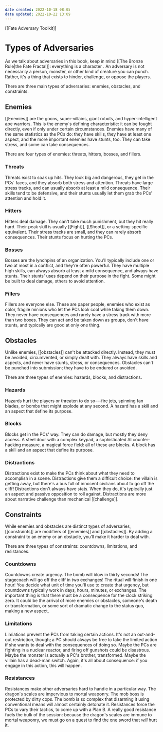```yaml
---
date created: 2022-10-18 08:05
date updated: 2022-10-22 13:09
---
```


[[Fate Adversary Toolkit]]

# Types of Adversaries

As we talk about adversaries in this book, keep in mind [[The Bronze Rule|the Fate Fractal]]: everything is a character . An adversary is not necessarily a person, monster, or other kind of creature you can punch. Rather, it's a thing that exists to hinder, challenge, or oppose the players.

There are three main types of adversaries: enemies, obstacles, and constraints.

## Enemies

[[Enemies]] are the goons, super-villains, giant robots, and hyper-intelligent ape warriors. This is the enemy's defining characteristic: it can be fought directly, even if only under certain circumstances. Enemies have many of the same statistics as the PCs do: they have skills, they have at least one aspect, and the more important enemies have stunts, too. They can take stress, and some can take consequences.

There are four types of enemies: threats, hitters, bosses, and fillers.

### Threats

Threats exist to soak up hits.   They look big and dangerous, they get in the PCs' faces, and they absorb both stress and attention. Threats have large stress tracks, and can usually absorb at least a mild consequence. Their skills tend to be defensive, and their stunts usually let them grab the   PCs' attention and hold it.

### Hitters

Hitters deal damage. They can't take much punishment, but they hit really hard. Their peak skill is usually [[Fight]], [[Shoot]], or a setting-specific equivalent. Their stress tracks are small, and they can rarely absorb consequences. Their stunts focus on hurting the PCs.

### Bosses

Bosses are the lynchpins of an organization. You'll typically include one or two at most in a conflict, and they're often powerful. They have multiple high skills, can always absorb at least a mild consequence, and always have stunts. Their stunts' uses depend on their purpose in the fight. Some might be built to deal damage, others to avoid attention.

### Fillers

Fillers are everyone else. These are paper people, enemies who exist as color, fragile minions who let the PCs look cool while taking them down. They never have consequences and rarely have a stress track with more than two boxes. They can act and be taken down as groups, don't have stunts, and typically are good at only one thing.

## Obstacles

Unlike enemies, [[obstacles]] can't be attacked directly. Instead, they must be avoided, circumvented, or simply dealt with. They always have skills and aspects, and never have stunts, stress, or consequences. Obstacles can't be punched into submission; they have to be endured or avoided.

There are three types of enemies: hazards, blocks, and distractions.

### Hazards

Hazards hurt the players or threaten to do so---fire jets, spinning fan blades, or bombs that might explode at any second. A hazard has a skill and an aspect that define its purpose.

### Blocks

Blocks get in the PCs' way. They can do damage, but mostly they deny access. A steel door with a complex keypad, a sophisticated AI counter-hacking measure, a magical force field: all of these are blocks. A block has a skill and an aspect that define its purpose.

### Distractions

Distractions exist to make the PCs think about what they need to accomplish in a scene. Distractions give them a difficult choice: the villain is getting away, but there's a bus full of innocent civilians about to go off the cliff! Distractions don't always have stats. When they do, it's typically just an aspect and passive opposition to roll against. Distractions are more about narrative challenge than mechanical [[challenge]].

## Constraints

While enemies and obstacles are distinct types of adversaries, [[constraints]] are modifiers of [[enemies]] and [[obstacles]]. By adding a constraint to an enemy or an obstacle, you'll make it harder to deal with.

There are three types of constraints: countdowns, limitations, and
resistances.

### Countdowns

Countdowns create urgency. The bomb will blow in thirty seconds! The stagecoach will go off the cliff in two exchanges! The ritual will finish in one hour! You decide what unit of time you'll use to create that urgency, but countdowns typically work in days, hours, minutes, or exchanges. The important thing is that there must be a consequence for the clock striking zero. It could be the arrival of more enemies or obstacles, someone's death or transformation, or some sort of dramatic change to the status quo, making a new aspect.

### Limitations

Limiations prevent the PCs from taking certain actions. It's not an out-and-out restriction, though; a PC should always be free to take the limited action if she wants to deal with the consequences of doing so. Maybe the PCs are fighting in a nuclear reactor, and firing off gunshots could be disastrous. Maybe the monster is actually a PC's brother, transformed. Maybe the villain has a dead-man switch. Again, it's all about consequence: if you engage in this action, this will happen.

### Resistances

Resistances make other adversaries hard to handle in a particular way. The dragon's scales are impervious to mortal weaponry. The mob boss is protected by dirty cops. The bomb is so complex that disarming it using conventional means will almost certainly detonate it. Resistances force the PCs to vary their tactics, to come up with a Plan B. A really good resistance fuels the bulk of the session: because the  dragon's scales are immune to mortal weaponry, we must go on a quest to find the one sword that _will_ hurt it.

